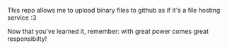 This repo allows me to upload binary files to github as if it's a file hosting service :3

Now that you've learned it, remember: with great power comes great responsibilty!
